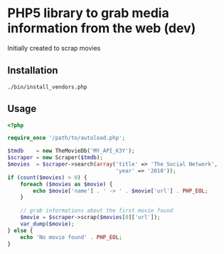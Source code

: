# PHP5 library to grab media information from the web (dev)

Initially created to scrap movies

## Installation

```
./bin/install_vendors.php
```

## Usage

```php
<?php

require_once '/path/to/autoload.php';

$tmdb    = new TheMovieDb('MY_API_K3Y');
$scraper = new Scraper($tmdb);
$movies  = $scraper->search(array('title' => 'The Social Network', 
                                  'year' => '2010'));
if (count($movies) > 0) {
    foreach ($movies as $movie) {
        echo $movie['name'] . ' -> ' . $movie['url'] . PHP_EOL;
    }
    
    // grab informations about the first movie found
    $movie = $scraper->scrap($movies[0]['url']);
    var_dump($movie);
} else {
    echo 'No movie found' . PHP_EOL;
}
```
